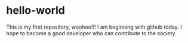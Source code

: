 # hello-world
This is my first repository, woohoo!!!
I am beginning with github today.
I hope to become a good developer who can contribute to the society. 
